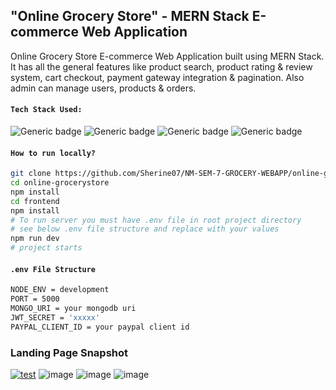 ## "Online Grocery Store" - MERN Stack E-commerce Web Application

Online Grocery Store E-commerce Web Application built using MERN Stack. It has all the general features like product search, product rating & review system, cart checkout, payment gateway integration & pagination. Also admin can manage users, products & orders.

#### `Tech Stack Used:`

![Generic badge](https://img.shields.io/badge/Node.js->=14-<COLOR>.svg
) ![Generic badge](https://img.shields.io/badge/React.js->=16.8-blue.svg) ![Generic badge](https://img.shields.io/badge/MongoDB->=5-green.svg) ![Generic badge](https://img.shields.io/badge/Express.js->=4-yellow.svg)



#### `How to run locally?`

```bash
git clone https://github.com/Sherine07/NM-SEM-7-GROCERY-WEBAPP/online-grocerystore
cd online-grocerystore
npm install
cd frontend
npm install
# To run server you must have .env file in root project directory
# see below .env file structure and replace with your values
npm run dev
# project starts

```

#### `.env File Structure`

```bash
NODE_ENV = development
PORT = 5000
MONGO_URI = your mongodb uri
JWT_SECRET = 'xxxxx'
PAYPAL_CLIENT_ID = your paypal client id

```

### Landing Page Snapshot
[![test](https://user-images.githubusercontent.com/42378118/133815926-7bb15f35-dd8e-4fb5-b6b6-cdd2cd48bc20.png)](https://onlinegroceryapp.herokuapp.com/)
![image](https://github.com/user-attachments/assets/0b21bd66-0edc-46d1-98f8-d059d974c65b)
![image](https://github.com/user-attachments/assets/b1954079-fc42-4364-951c-e29e9993bd79)
![image](https://github.com/user-attachments/assets/4896e194-0080-4bee-9d97-eb588680360b)




